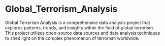 # Global_Terrorism_Analysis
Global Terrorism Analysis is a comprehensive data analysis project that explores patterns, trends, and insights within the field of global terrorism. This project utilizes open-source data sources and data analysis techniques to shed light on the complex phenomenon of terrorism worldwide.
